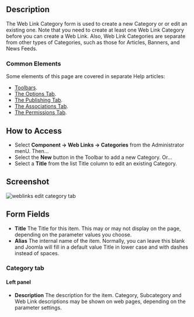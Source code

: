 <!-- Filename: Help4.x:Components_Weblinks_Categories_Edit / Display title: Web Links: Edit Category -->

## Description

The Web Link Category form is used to create a new Category or or edit
an existing one. Note that you need to create at least one Web Link
Category before you can create a Web Link. Also, Web Link Categories are
separate from other types of Categories, such as those for Articles,
Banners, and News Feeds.

### Common Elements

Some elements of this page are covered in separate Help articles:

* [Toolbars](jdocmanual?article=help/common-elements/toolbars).
* [The Options Tab](jdocmanual?article=help/common-elements/edit-category-options).
* [The Publishing Tab](jdocmanual?article=help/common-elements/edit-publishing).
* [The Associations Tab](jdocmanual?article=help/common-elements/edit-associations).
* [The Permissions Tab](jdocmanual?article=help/common-elements/edit-permissions).

## How to Access

- Select **Component → Web Links → Categories** from the
  Administrator menU. Then...
- Select the **New** button in the Toolbar to add a new Category. Or...
- Select a **Title** from the list Title column to edit an existing
  Category.

## Screenshot

![weblinks edit category tab](../../../en/images/weblinks/web-links-edit-category-category-tab.png)

## Form Fields

- **Title** The Title for this item. This may or may not display on the
  page, depending on the parameter values you choose.
- **Alias** The internal name of the item. Normally, you can leave this
  blank and Joomla will fill in a default value Title in lower case and
  with dashes instead of spaces.

### Category tab

#### Left panel

- **Description** The description for the item. Category, Subcategory
  and Web Link descriptions may be shown on web pages, depending on the
  parameter settings.
